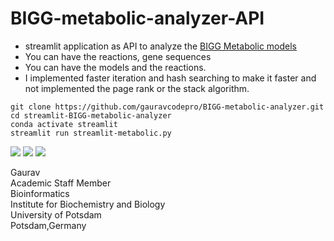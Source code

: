 # BIGG-metabolic-analyzer-API

- streamlit application as API to analyze the [BIGG Metabolic models](http://bigg.ucsd.edu/)
- You can have the reactions, gene sequences
- You can have the models and the reactions.
- I implemented faster iteration and hash searching to make it faster and not implemented the page rank or the stack algorithm. 

```
git clone https://github.com/gauravcodepro/BIGG-metabolic-analyzer.git
cd streamlit-BIGG-metabolic-analyzer
conda activate streamlit
streamlit run streamlit-metabolic.py
```

<img src="https://github.com/gauravcodepro/streamlit-BIGG-metabolic-analyzer/blob/main/metabolic1.png">

<img src="https://github.com/gauravcodepro/streamlit-BIGG-metabolic-analyzer/blob/main/metabolic2.png">

<img src="https://github.com/gauravcodepro/streamlit-BIGG-metabolic-analyzer/blob/main/metabolic3.png">

Gaurav \
Academic Staff Member \
Bioinformatics \
Institute for Biochemistry and Biology \
University of Potsdam \
Potsdam,Germany
